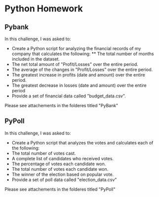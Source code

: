 # Python Homework

## Pybank 

In this challenge, I was asked to:
* Create a Python script for analyzing the financial records of my company that calculates the following:
 ** The total number of months included in the dataset.
 * The net total amount of "Profit/Losses" over the entire period.
 * The average of the changes in "Profit/Losses" over the entire period.
 * The greatest increase in profits (date and amount) over the entire period.
 * The greatest decrease in losses (date and amount) over the entire period
* Provide a set of financial data called "budget_data.csv". 

  
Please see attachements in the folderes titled "PyBank"
 
 
## PyPoll
 
In this challenge, I was asked to:
* Create a Python script that analyzes the votes and calculates each of the following:
 * The total number of votes cast.
 * A complete list of candidates who received votes.
 * The percentage of votes each candidate won.
 * The total number of votes each candidate won.
 * The winner of the election based on popular vote.
* Provide a set of poll data called "election_data.csv"


Please see attachements in the folderes titled "PyPoll"
